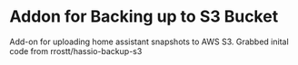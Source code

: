 # Addon for Backing up to S3 Bucket

Add-on for uploading home assistant snapshots to AWS S3. Grabbed inital code from rrostt/hassio-backup-s3